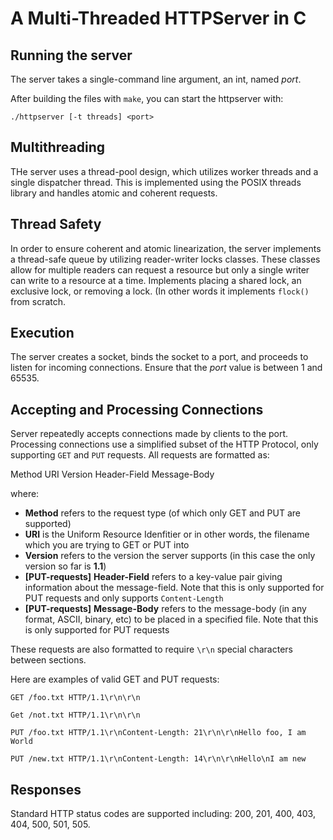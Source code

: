 # A Multi-Threaded HTTPServer in C

## Running the server
The server takes a single-command line argument, an int, named _port_.

After building the files with `make`, you can start the httpserver with:

`./httpserver [-t threads] <port>`

## Multithreading
THe server uses a thread-pool design, which utilizes worker threads and a single dispatcher thread. This is implemented using the POSIX threads library and handles atomic and coherent requests.

## Thread Safety
In order to ensure coherent and atomic linearization, the server implements a thread-safe queue by utilizing reader-writer locks classes. These classes allow for multiple readers can request a resource but only a single writer can write to a resource at a time. Implements placing a shared lock, an exclusive lock, or removing a lock. (In other words it implements `flock()` from scratch.

## Execution
The server creates a socket, binds the socket to a port, and proceeds to listen for incoming connections. 
Ensure that the _port_ value is between 1 and 65535.

## Accepting and Processing Connections
Server repeatedly accepts connections made by clients to the port.
Processing connections use a simplified subset of the HTTP Protocol, only supporting `GET` and `PUT` requests. All requests are formatted as:

Method URI Version Header-Field Message-Body

where:

* **Method** refers to the request type (of which only GET and PUT are supported)
* **URI** is the Uniform Resource Idenfitier or in other words, the filename which you are trying to GET or PUT into
* **Version** refers to the version the server supports (in this case the only version so far is **1.1**)
* **[PUT-requests]** **Header-Field** refers to a key-value pair giving information about the message-field. Note that this is only supported for PUT requests and only supports `Content-Length`
* **[PUT-requests]** **Message-Body** refers to the message-body (in any format, ASCII, binary, etc) to be placed in a specified file. Note that this is only supported for PUT requests

These requests are also formatted to require `\r\n` special characters between sections.

Here are examples of valid GET and PUT requests:

`GET /foo.txt HTTP/1.1\r\n\r\n`

`Get /not.txt HTTP/1.1\r\n\r\n`


`PUT /foo.txt HTTP/1.1\r\nContent-Length: 21\r\n\r\nHello foo, I am World`

`PUT /new.txt HTTP/1.1\r\nContent-Length: 14\r\n\r\nHello\nI am new`

## Responses
Standard HTTP status codes are supported including: 200, 201, 400, 403, 404, 500, 501, 505.

